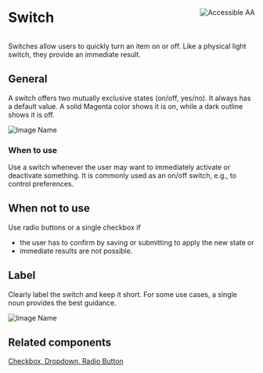 <div style="display: inline-flex; align-items: center; justify-content: space-between; width: 100%;">
    <h1>Switch</h1>
    <img src="assets/aa.png" alt="Accessible AA" />
</div>

Switches allow users to quickly turn an item on or off. Like a physical light switch, they provide an immediate result.

## General

A switch offers two mutually exclusive states (on/off, yes/no). It always has a default value. A solid Magenta color shows it is on, while a dark outline shows it is off.

![Image Name](assets/3_components/switch/switch.png)

### When to use

Use a switch whenever the user may want to immediately activate or deactivate something. It is commonly used as an on/off switch, e.g., to control preferences.

## When not to use

Use radio buttons or a single checkbox if

* the user has to confirm by saving or submitting to apply the new state or
* immediate results are not possible.

## Label

Clearly label the switch and keep it short. For some use cases, a single noun provides the best guidance.

![Image Name](assets/3_components/switch/switch_label.png)

## Related components

<a href="../?path=/usage/components-checkbox--standard">Checkbox, </a>
<a href="../?path=/usage/components-dropdown--standard">Dropdown, </a>
<a href="../?path=/usage/components-radiobutton--standard">Radio Button</a>
